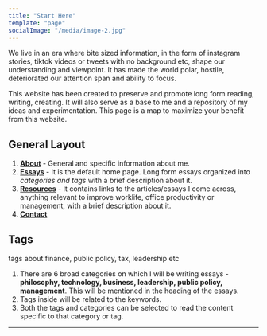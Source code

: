 ```yaml
---
title: "Start Here"
template: "page"
socialImage: "/media/image-2.jpg"
---
```

We live in an era where bite sized information, in the form of instagram stories, tiktok videos or tweets with no background etc, shape our understanding and viewpoint. It has made the world polar, hostile, deteriorated our attention span and ability to focus.

This website has been created to preserve and promote long form reading, writing, creating. It will also serve as a base to me and a repository of my ideas and experimentation. This page is a map to maximize your benefit from this website.
<!--
> Follow my newsletter deconstructing value investing principles and lessons to implement - [Deconstructed](https://decons.substack.com/)
-->

## General Layout
1. **[About](https://www.sharmaaditya.in/pages/about)** - General and specific information about me.
2. **[Essays](https://www.sharmaaditya.in/)** - It is the default home page. Long form essays organized into _categories and tags_ with a brief description about it.
3. **[Resources](https://www.sharmaaditya.in/pages/rsrc)** - It contains links to the articles/essays I come across, anything relevant to improve worklife, office productivity or management, with a brief description about it.
4. **[Contact](https://www.sharmaaditya.in/pages/contacts)**

## Tags
tags about finance, public policy, tax, leadership etc

1. There are 6 broad categories on which I will be writing essays - **philosophy, technology, business, leadership, public policy, management**. This will be mentioned in the heading of the essays.
2. Tags inside will be related to the keywords.
3. Both the tags and categories can be selected to read the content specific to that category or tag.

---
